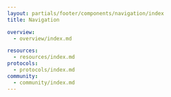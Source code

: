 ```yaml
---
layout: partials/footer/components/navigation/index
title: Navigation

overview:
  - overview/index.md

resources:
  - resources/index.md
protocols:
  - protocols/index.md
community:
  - community/index.md
---
```


